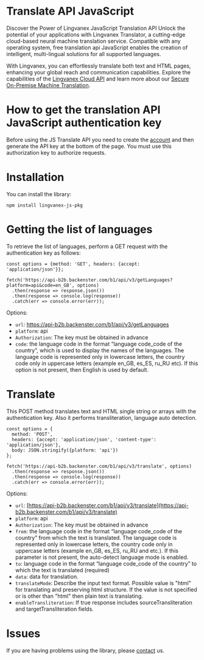 # Translate API JavaScript 

Discover the Power of Lingvanex JavaScript Translation API
Unlock the potential of your applications with Lingvanex Translator, a cutting-edge cloud-based neural machine translation service. Compatible with any operating system, free translation api JavaScript enables the creation of intelligent, multi-lingual solutions for all supported languages.

With Lingvanex, you can effortlessly translate both text and HTML pages, enhancing your global reach and communication capabilities. Explore the capabilities of the [Lingvanex Cloud API](https://lingvanex.com/en/translationapi/) and learn more about our [Secure On-Premise Machine Translation](https://lingvanex.com/).

# How to get the translation API JavaScript authentication key
Before using the JS Translate API you need to create the [account](https://lingvanex.com/registration/) and then generate the API key at the bottom of the page. You must use this authorization key to authorize requests.

# Installation
You can install the library:

```
npm install lingvanex-js-pkg
```

# Getting the list of languages
To retrieve the list of languages, perform a GET request with the authentication key as follows:

```
const options = {method: 'GET', headers: {accept: 'application/json'}};

fetch('https://api-b2b.backenster.com/b1/api/v3/getLanguages?platform=api&code=en_GB', options)
  .then(response => response.json())
  .then(response => console.log(response))
  .catch(err => console.error(err));
```

Options:
* `url`: https://api-b2b.backenster.com/b1/api/v3/getLanguages
* `platform`: api
* `Authorization`: The key must be obtained in advance
* `code`: the language code in the format “language code_code of the country”, which is used to display the names of the languages. The language code is represented only in lowercase letters, the country code only in uppercase letters (example en_GB, es_ES, ru_RU etc). If this option is not present, then English is used by default.

# Translate
This POST method translates text and HTML single string or arrays with the authentication key. Also it performs transliteration, language auto detection.

```
const options = {
  method: 'POST',
  headers: {accept: 'application/json', 'content-type': 'application/json'},
  body: JSON.stringify({platform: 'api'})
};

fetch('https://api-b2b.backenster.com/b1/api/v3/translate', options)
  .then(response => response.json())
  .then(response => console.log(response))
  .catch(err => console.error(err));
```

Options:
* `url`: [https://api-b2b.backenster.com/b1/api/v3/translate](https://api-b2b.backenster.com/b1/api/v3/translate)
* `platform`: api
* `Authorization`: The key must be obtained in advance
* `from`: the language code in the format “language code_code of the country” from which the text is translated. The language code is represented only in lowercase letters, the country code only in uppercase letters (example en_GB, es_ES, ru_RU and etc.). If this parameter is not present, the auto-detect language mode is enabled.
* `to`: language code in the format “language code_code of the country” to which the text is translated (required)
* `data`: data for translation.
* `translateMode`: Describe the input text format. Possible value is "html" for translating and preserving html structure. If the value is not specified or is other than "html" then plain text is translating.
* `enableTransliteration`: If true response includes sourceTransliteration and targetTransliteration fields.

# Issues
If you are having problems using the library, please [contact](https://lingvanex.com/en/contact-us/) us.
